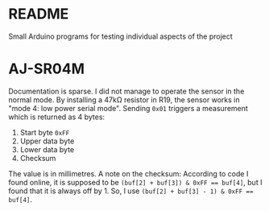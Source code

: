 # README
Small Arduino programs for testing individual aspects of the project

# AJ-SR04M
Documentation is sparse. I did not manage to operate the sensor in the normal mode. By installing a 47kΩ resistor in R19, the sensor works in "mode 4: low power serial mode".
Sending `0x01` triggers a measurement which is returned as 4 bytes:

1. Start byte `0xFF`
2. Upper data byte
3. Lower data byte
4. Checksum

The value is in millimetres.
A note on the checksum: According to code I found online, it is supposed to be `(buf[2] + buf[3]) & 0xFF == buf[4]`, but I found that it is always off by 1. So, I use `(buf[2] + buf[3] - 1) & 0xFF == buf[4]`.
